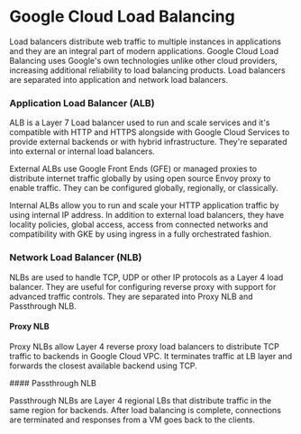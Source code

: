# Google Cloud Load Balancing

Load balancers distribute web traffic to multiple instances in applications and they are an integral part of modern applications. Google Cloud Load Balancing uses Google's own technologies unlike other cloud providers, increasing additional reliability to load balancing products. Load balancers are separated into application and network load balancers. 

### Application Load Balancer (ALB)

ALB is a Layer 7 Load balancer used to run and scale services and it's compatible with HTTP and HTTPS alongside with Google Cloud Services to provide external backends or with hybrid infrastructure. They're separated into external or internal load balancers. 

External ALBs use Google Front Ends (GFE) or managed proxies to distribute internet traffic globally by using open source Envoy proxy to enable traffic. They can be configured globally, regionally, or classically.

Internal ALBs allow you to run and scale your HTTP application traffic by using internal IP address. In addition to external load balancers, they have locality policies, global access, access from connected networks and compatibility with GKE by using ingress in a fully orchestrated fashion.

### Network Load Balancer (NLB)

NLBs are used to handle TCP, UDP or other IP protocols as a Layer 4 load balancer. They are useful for configuring reverse proxy with support for advanced traffic controls. They are separated into Proxy NLB and Passthrough NLB.

#### Proxy NLB 

Proxy NLBs allow Layer 4 reverse proxy load balancers to distribute TCP traffic to backends in Google Cloud VPC. It terminates traffic at LB layer and forwards the closest available backend using TCP.

#### Passthrough NLB

Passthrough NLBs are Layer 4 regional LBs that distribute traffic in the same region for backends. After load balancing is complete, connections are terminated and responses from a VM goes back to the clients. 